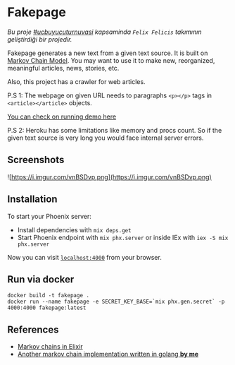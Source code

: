 # Fakepage

_Bu proje [#ucbuyucuturnuvasi](https://ucbuyucuturnuvasi.com/) kapsaminda `Felix Felicis` takımının geliştirdiği bir projedir._

Fakepage generates a new text from a given text source. It is built on [Markov Chain Model](https://en.wikipedia.org/wiki/Markov_chain). You may want to use it to make new, reorganized, meaningful articles, news, stories, etc.

Also, this project has a crawler for web articles.

P.S 1: The webpage on given URL needs to paragraphs `<p></p>` tags in `<article></article>` objects.

[You can check on running demo here](https://ancient-brushlands-26359.herokuapp.com/)

P.S 2: Heroku has some limitations like memory and procs count. So if the given text source is very long you would face internal server errors.

## Screenshots

![https://i.imgur.com/vnBSDvp.png](https://i.imgur.com/vnBSDvp.png)

## Installation

To start your Phoenix server:

  * Install dependencies with `mix deps.get`
  * Start Phoenix endpoint with `mix phx.server` or inside IEx with `iex -S mix phx.server`

Now you can visit [`localhost:4000`](http://localhost:4000) from your browser.

## Run via docker

```shell
docker build -t fakepage .
docker run --name fakepage -e SECRET_KEY_BASE=`mix phx.gen.secret` -p 4000:4000 fakepage:latest
```

## References

* [Markov chains in Elixir](https://neiro.io/2016-07-31-markov-chains-in-elixir.md.html)
* [Another markov chain implementation written in golang **by me**](https://github.com/murat/mark-go-v/blob/master/main.go)